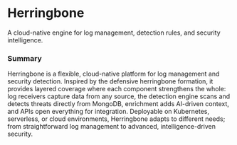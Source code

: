 # Herringbone

A cloud-native engine for log management, detection rules, and security intelligence.

### Summary

Herringbone is a flexible, cloud-native platform for log management and security detection. Inspired by the defensive herringbone formation, it provides layered coverage where each component strengthens the whole: log receivers capture data from any source, the detection engine scans and detects threats directly from MongoDB, enrichment adds AI-driven context, and APIs open everything for integration. Deployable on Kubernetes, serverless, or cloud environments, Herringbone adapts to different needs; from straightforward log management to advanced, intelligence-driven security.

